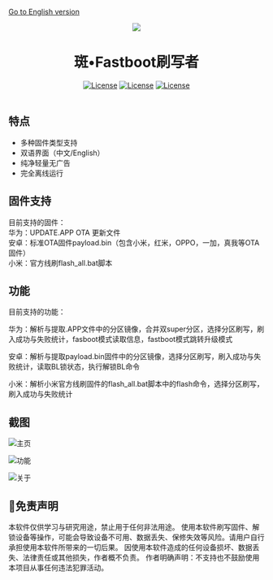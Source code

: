 <a href="https://github.com/Natsume324/FastbootFlasher/blob/master/README-EN.md">Go to English version</a>

<div id="header" align="center">
	<img src="https://raw.githubusercontent.com/Natsume324/FastbootFlasher/refs/heads/master/logo.ico" ></img> 
	<h1>斑•Fastboot刷写者</h1>
	<div id="badges" >
		<a href="https://github.com/Natsume324/FastbootFlasher/blob/master/LICENSE"><img src="https://img.shields.io/github/license/Uotan-Dev/UotanToolboxNT" alt="License"/></a>
		<a href="https://qm.qq.com/q/FzaVgZu1O0"><img src="https://img.shields.io/badge/QQ%20Group-4379c4" alt="License"/></a>
		<a href="https://t.me/FastbootFlasher"><img src="https://img.shields.io/badge/Chat-Telegram-brightgreen.svg?logo=telegram&style=flat-square&style=for-the-badge" alt="License"/></a>
	</div>
</div>
<br/>

## 特点
- 多种固件类型支持
- 双语界面（中文/English）
- 纯净轻量无广告
- 完全离线运行
 
## 固件支持
目前支持的固件：  
华为：UPDATE.APP OTA 更新文件  
安卓：标准OTA固件payload.bin（包含小米，红米，OPPO，一加，真我等OTA固件）  
小米：官方线刷flash_all.bat脚本  

  
## 功能
目前支持的功能：  

华为：解析与提取.APP文件中的分区镜像，合并双super分区，选择分区刷写，刷入成功与失败统计，fasboot模式读取信息，fastboot模式跳转升级模式  

安卓：解析与提取payload.bin固件中的分区镜像，选择分区刷写，刷入成功与失败统计，读取BL锁状态，执行解锁BL命令  

小米：解析小米官方线刷固件的flash_all.bat脚本中的flash命令，选择分区刷写，刷入成功与失败统计  


## 截图
![主页](https://i.ibb.co/CKc0m9cZ/Main.png)

![功能](https://i.ibb.co/0pd4Pz7D/Func.png)

![关于](https://i.ibb.co/sd7BYbb0/About.png)


## 🛑免责声明 
本软件仅供学习与研究用途，禁止用于任何非法用途。
使用本软件刷写固件、解锁设备等操作，可能会导致设备不可用、数据丢失、保修失效等风险。请用户自行承担使用本软件所带来的一切后果。
因使用本软件造成的任何设备损坏、数据丢失、法律责任或其他损失，作者概不负责。
作者明确声明：不支持也不鼓励使用本项目从事任何违法犯罪活动。


